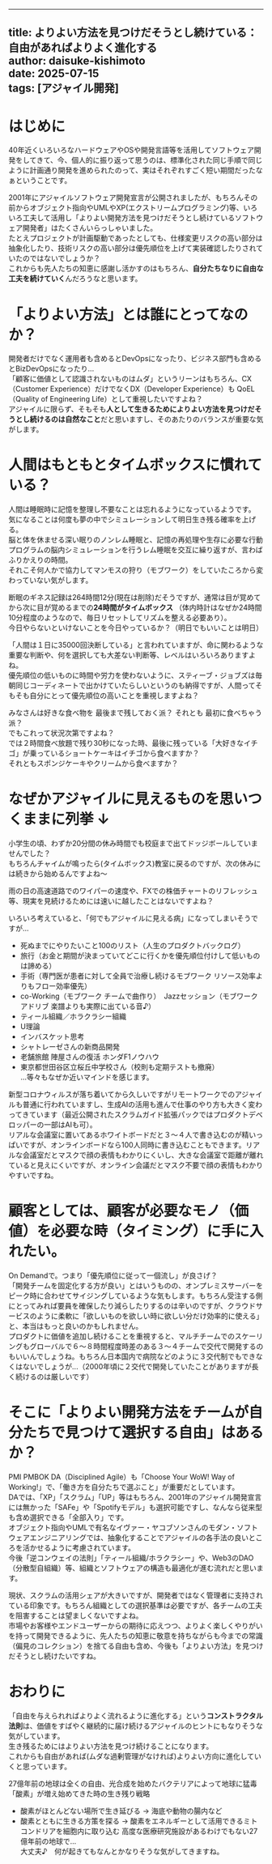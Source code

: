 ---
 title: よりよい方法を見つけだそうとし続けている： 自由があればよりよく進化する  
 author: daisuke-kishimoto  
 date: 2025-07-15  
 tags: [アジャイル開発]  
 ---


# はじめに

40年近くいろいろなハードウェアやOSや開発言語等を活用してソフトウェア開発をしてきて、今、個人的に振り返って思うのは、標準化された同じ手順で同じように計画通り開発を進められたのって、実はそれぞれすごく短い期間だったなぁということです。  

2001年にアジャイルソフトウェア開発宣言が公開されましたが、もちろんその前からオブジェクト指向やUMLやXP(エクストリームプログラミング)等、いろいろ工夫して活用し「よりよい開発方法を見つけだそうとし続けているソフトウェア開発者」はたくさんいらっしゃいました。  
たとえプロジェクトが計画駆動であったとしても、仕様変更リスクの高い部分は抽象化したり、技術リスクの高い部分は優先順位を上げて実装確認したりされていたのではないでしょうか？  
これからも先人たちの知恵に感謝し活かすのはもちろん、**自分たちなりに自由な工夫を続けていく**んだろうなと思います。  

# 「よりよい方法」とは誰にとってなのか？

開発者だけでなく運用者も含めるとDevOpsになったり、ビジネス部門も含めるとBizDevOpsになったり...  
「顧客に価値として認識されないものはムダ」というリーンはもちろん、CX（Customer Experience）だけでなくDX（Developer Experience）も QoEL（Quality of Engineering Life）として重視したいですよね？  
アジャイルに限らず、そもそも**人として生きるためによりよい方法を見つけだそうとし続けるのは自然なこと**だと思いますし、そのあたりのバランスが重要な気がします。  

# 人間はもともとタイムボックスに慣れている？

人間は睡眠時に記憶を整理し不要なことは忘れるようになっているようです。  
気になることは何度も夢の中でシミュレーションして明日生き残る確率を上げる。  
脳と体を休ませる深い眠りのノンレム睡眠と、記憶の再処理や生存に必要な行動プログラムの脳内シミュレーションを行うレム睡眠を交互に繰り返すが、言わばふりかえりの時間。  
それこそ何人かで協力してマンモスの狩り（モブワーク）をしていたころから変わっていない気がします。  

断眠のギネス記録は264時間12分(現在は削除)だそうですが、通常は目が覚めてから次に目が覚めるまでの**24時間がタイムボックス**
（体内時計はなぜか24時間10分程度のようなので、毎日リセットしてリズムを整える必要あり）。  
今日やらないといけないことを今日やっているか？（明日でもいいことは明日）  

「人間は１日に35000回決断している」と言われていますが、命に関わるような重要な判断や、何を選択しても大差ない判断等、レベルはいろいろありますよね。  
優先順位の低いものに時間や労力を使わないように、スティーブ・ジョブズは毎朝同じコーディネートで出かけていたらしいというのも納得ですが、人間ってそもそも自分にとって優先順位の高いことを重視しますよね？

みなさんは好きな食べ物を 最後まで残しておく派？ それとも 最初に食べちゃう派？  
でもこれって状況次第ですよね？  
では２時間食べ放題で残り30秒になった時、最後に残っている「大好きなイチゴ」が乗っているショートケーキはイチゴから食べますか？  
それともスポンジケーキやクリームから食べますか？  

# なぜかアジャイルに見えるものを思いつくままに列挙 ↓  

小学生の頃、わずか20分間の休み時間でも校庭まで出てドッジボールしていませんでした？  
もちろんチャイムが鳴ったら(タイムボックス)教室に戻るのですが、次の休みには続きから始めるんですよね～  

雨の日の高速道路でのワイパーの速度や、FXでの株価チャートのリフレッシュ等、現実を見続けるためには速いに越したことはないですよね？

いろいろ考えていると、「何でもアジャイルに見える病」になってしまいそうですが...  
* 死ぬまでにやりたいこと100のリスト（人生のプロダクトバックログ）
* 旅行（お金と期間が決まっていてどこに行くかを優先順位付けして低いものは諦める）
* 手術（専門医が患者に対して全員で治療し続けるモブワーク リソース効率よりもフロー効率優先）
* co-Working（モブワーク チームで曲作り）　Jazzセッション（モブワーク アドリブ 楽譜よりも実際に出ている音♪）
* ティール組織／ホラクラシー組織
* U理論
* インバスケット思考
* シャトレーゼさんの新商品開発
* 老舗旅館 陣屋さんの復活 ホンダF1ノウハウ
* 東京都世田谷区立桜丘中学校さん（校則も定期テストも撤廃）  
…等々もなぜか近いマインドを感じます。  

新型コロナウィルスが落ち着いてから久しいですがリモートワークでのアジャイルも普通に行われていますし、生成AIの活用も進んで仕事のやり方も大きく変わってきています（最近公開されたスクラムガイド拡張パックではプロダクトデベロッパーの一部はAIも可）。  
リアルな会議室に置いてあるホワイトボードだと３～４人で書き込むのが精いっぱいですが、オンラインボードなら100人同時に書き込むこともできます。リアルな会議室だとマスクで顔の表情もわかりにくいし、大きな会議室で距離が離れていると見えにくいですが、オンライン会議だとマスク不要で顔の表情もわかりやすいですね。  

# 顧客としては、顧客が必要なモノ（価値）を必要な時（タイミング）に手に入れたい。

On Demandで。つまり「優先順位に従って一個流し」が良さげ？  
「開発チームを固定化する方が良い」とはいうものの、オンプレミスサーバーをピーク時に合わせてサイジングしているような気もします。もちろん受注する側にとってみれば要員を確保したり減らしたりするのは辛いのですが、クラウドサービスのように柔軟に「欲しいものを欲しい時に欲しい分だけ効率的に使える」と、本当はもっと良いのかもしれません。  
プロダクトに価値を追加し続けることを重視すると、マルチチームでのスケーリングもグローバルで６～８時間程度時差のある３～４チームで交代で開発するのもいいんでしょうね。もちろん日本国内で病院などのように３交代制でもできなくはないでしょうが...（2000年頃に２交代で開発していたことがありますが長く続けるのは厳しいです）

# そこに「よりよい開発方法をチームが自分たちで見つけて選択する自由」はあるか？

PMI PMBOK DA（Disciplined Agile）も「Choose Your WoW! Way of Working!」で、「働き方を自分たちで選ぶこと」が重要だとしています。  
DAでは、「XP」「スクラム」「UP」等はもちろん、2001年のアジャイル開発宣言には無かった「SAFe」や「Spotifyモデル」も選択可能ですし、なんなら従来型も含め選択できる「全部入り」です。  
オブジェクト指向やUMLで有名なイヴァー・ヤコブソンさんのモダン・ソフトウェアエンジニアリングでは、抽象化することでアジャイルの各手法の良いところを活かせるように考慮されています。  
今後「逆コンウェイの法則」「ティール組織/ホラクラシー」や、Web3のDAO（分散型自組織）等、組織とソフトウェアの構造も最適化が進む流れだと思います。  

現状、スクラムの活用シェアが大きいですが、開発者ではなく管理者に支持されている印象です。もちろん組織としての選択基準は必要ですが、各チームの工夫を阻害することは望ましくないですよね。  
市場やお客様やエンドユーザーからの期待に応えつつ、よりよく楽しくやりがいを持って開発できるように、先人たちの知恵に敬意を持ちながらも今までの常識（偏見のコレクション）を捨てる自由も含め、今後も「よりよい方法」を見つけだそうとし続けたいですね。  

# おわりに

「自由を与えられればよりよく流れるように進化する」という**コンストラクタル法則**は、価値をすばやく継続的に届け続けるアジャイルのヒントにもなりそうな気がしています。  
生き残るためにはよりよい方法を見つけ続けることになります。  
これからも自由があれば(ムダな過剰管理がなければ)よりよい方向に進化していくと思っています。

27億年前の地球は全くの自由、光合成を始めたバクテリアによって地球に猛毒「酸素」が増え始めてきた時の生き残り戦略
* 酸素がほとんどない場所で生き延びる → 海底や動物の腸内など
* 酸素とともに生きる方策を探る → 酸素をエネルギーとして活用できるミトコンドリアを細胞内に取り込む
高度な医療研究施設があるわけでもない27億年前の地球で...  
大丈夫♪　何が起きてもなんとかなりそうな気がしてきますね。  
